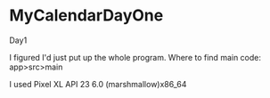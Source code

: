 # MyCalendarDayOne
Day1

I figured I'd just put up the whole program. 
Where to find main code:
app>src>main

I used Pixel XL API 23      6.0 (marshmallow)x86_64 
